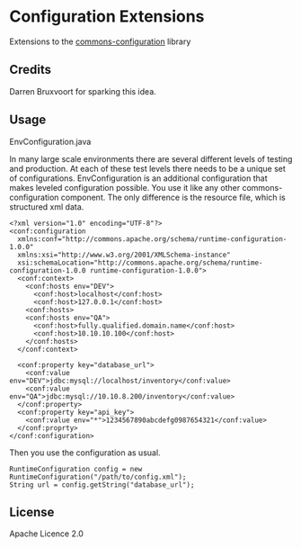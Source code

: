 # Configuration Extensions

Extensions to the [commons-configuration](https://commons.apache.org/proper/commons-configuration/) library

## Credits
Darren Bruxvoort for sparking this idea.

## Usage

EnvConfiguration.java

In many large scale environments there are several different levels of testing 
and production.  At each of these test levels there needs to be a unique set
of configurations.  EnvConfiguration is an additional configuration that makes
leveled configuration possible.  You use it like any other commons-configuration
component.  The only difference is the resource file, which is structured xml data.

```
<?xml version="1.0" encoding="UTF-8"?>
<conf:configuration 
  xmlns:conf="http://commons.apache.org/schema/runtime-configuration-1.0.0" 
  xmlns:xsi="http://www.w3.org/2001/XMLSchema-instance" 
  xsi:schemaLocation="http://commons.apache.org/schema/runtime-configuration-1.0.0 runtime-configuration-1.0.0">
  <conf:context>
    <conf:hosts env="DEV">
      <conf:host>localhost</conf:host>
      <conf:host>127.0.0.1</conf:host>
    <conf:hosts>
    <conf:hosts env="QA">
      <conf:host>fully.qualified.domain.name</conf:host>
      <conf:host>10.10.10.100</conf:host>
    </conf:hosts>
  </conf:context>
      
  <conf:property key="database_url">
    <conf:value env="DEV">jdbc:mysql://localhost/inventory</conf:value>
    <conf:value env="QA">jdbc:mysql://10.10.8.200/inventory</conf:value>
  </conf:property>
  <conf:property key="api_key">
  	<conf:value env="*">1234567890abcdefg0987654321</conf:value>
  </conf:proprty>
</conf:configuration>
```

Then you use the configuration as usual.

```
RuntimeConfiguration config = new RuntimeConfiguration("/path/to/config.xml");
String url = config.getString("database_url");
```

## License

Apache Licence 2.0
